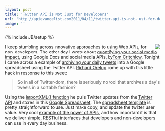 ```yaml
---
layout: post
title: 'Twitter API is Not Just for Developers'
url: 'http://apievangelist.com2011/04/11/twitter-api-is-not-just-for-developers/'
image: ''
---
```

{% include JB/setup %}
<img src="http://kinlane-productions.s3.amazonaws.com/Twitter-Logo.jpg"  align="right" />I keep stumbling across innovative approaches to using Web APIs, for non-developers.
The other day I wrote about <a title="Quantifying your social media impact, using Google Docs and social media" href="http://blog.apievangelist.com/2011/04/09/apis-are-not-just-for-developers/">quantifying your social media impact,</a> using Google Docs and social media APIs, by<a title="Tom Critchlow" href="http://www.seomoz.org/users/profile/30546">Tom Critchlow</a>.
Tonight I came across a example of <a title="archiving your daily tweets into a Google spreadsheet and the Twitter API" href="http://blogofmu.com/2011/04/05/bring-twitter-api-data-in-google-docs-to-quickly-viewmanipulate/">archiving your daily tweets</a> into a Google spreadsheet using the Twitter API.
<a title="Richard Orelup" href="http://twitter.com/!/ripsup">Richard Orelup</a> came up with this little hack in response to this tweet:
<blockquote>
     So in all of Twitter-dom, there is seriously no tool that archives a day's tweets in a sortable fashion?
</blockquote>Using the <a title="importXML() function" href="http://docs.google.com/support/bin/answer.py?answer=75507">importXML() function</a> he pulls Twitter updates from the <a title="Twitter API" href="http://dev.twitter.com/">Twitter API</a> and stores in this <a title="Google Spreadsheet" href="https://spreadsheets.google.com/ccc?key=0AncshzELR0ZHdDdoSWJKc0JtWjBYT0NpX0V6dlhzUUE&amp;hl=en&amp;authkey=CJr2ztYJgid=0">Google Spreadsheet</a>.
The <a title="spreadsheet template" href="https://spreadsheets.google.com/ccc?key=0AncshzELR0ZHdDdoSWJKc0JtWjBYT0NpX0V6dlhzUUE&amp;hl=en&amp;authkey=CJr2ztYJgid=0">spreadsheet template</a> is pretty straightforward to use. Just make copy, and update the twitter user value.
Very cool <a title="example of the power of APIs" href="http://blogofmu.com/2011/04/05/bring-twitter-api-data-in-google-docs-to-quickly-viewmanipulate/">example of the power of APIs</a>, and how important it is that we deliver simple, RESTful interfaces that developers and non-developers can use in every day business.
